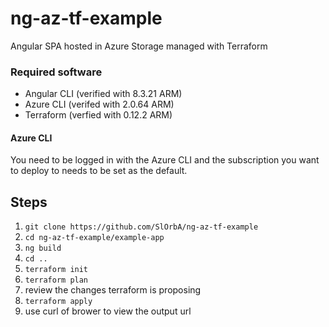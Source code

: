 # ng-az-tf-example
Angular SPA hosted in Azure Storage managed with Terraform

### Required software
* Angular CLI (verified with 8.3.21 ARM)
* Azure CLI (verifed with 2.0.64 ARM)
* Terraform (verfied with 0.12.2 ARM)

#### Azure CLI
You need to be logged in with the Azure CLI and the subscription you want to deploy to needs to be set as the default.

## Steps
1. `git clone https://github.com/SlOrbA/ng-az-tf-example`
1. `cd ng-az-tf-example/example-app`
1. `ng build`
1. `cd ..`
1. `terraform init`
1. `terraform plan`
1. review the changes terraform is proposing
1. `terraform apply`
1. use curl of brower to view the output url

